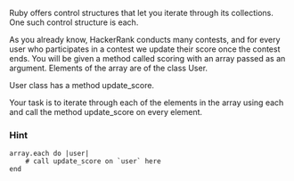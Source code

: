 Ruby offers control structures that let you iterate through its collections. One such control structure is each.

As you already know, HackerRank conducts many contests, and for every user who participates in a contest we update their score once the contest ends. You will be given a method called scoring with an array passed as an argument. Elements of the array are of the class User.

User class has a method update_score.

Your task is to iterate through each of the elements in the array using each and call the method update_score on every element.

### Hint
```
array.each do |user|
    # call update_score on `user` here
end
```